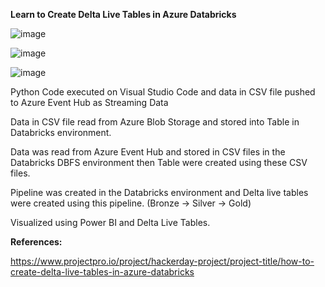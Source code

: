 **Learn to Create Delta Live Tables in Azure Databricks**

![image](https://github.com/fatihsomer/Azure/assets/40704702/2cd91edb-0154-47f8-a225-1dd20b46acfb)


![image](https://github.com/fatihsomer/Azure/assets/40704702/ae49d620-8b39-4f5b-824a-d7293a79b78f)


![image](https://github.com/fatihsomer/Azure/assets/40704702/1e2592e9-705c-4de5-8f07-6519531737c0)



Python Code executed on Visual Studio Code and data in CSV file pushed to Azure Event Hub as Streaming Data

Data in CSV file read from Azure Blob Storage and stored into Table in Databricks environment.

Data was read from Azure Event Hub and stored in CSV files in the Databricks DBFS environment then Table were created using these CSV files.

Pipeline was created in the Databricks environment and Delta live tables were created using this pipeline. (Bronze -> Silver -> Gold)

Visualized using Power BI and Delta Live Tables.


**References:**


https://www.projectpro.io/project/hackerday-project/project-title/how-to-create-delta-live-tables-in-azure-databricks
